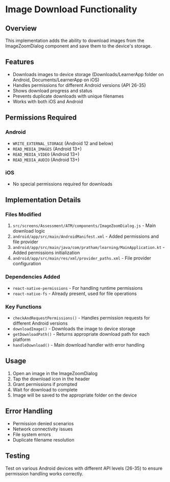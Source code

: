 # Image Download Functionality

## Overview

This implementation adds the ability to download images from the ImageZoomDialog component and save them to the device's storage.

## Features

- Downloads images to device storage (Downloads/LearnerApp folder on Android, Documents/LearnerApp on iOS)
- Handles permissions for different Android versions (API 26-35)
- Shows download progress and status
- Prevents duplicate downloads with unique filenames
- Works with both iOS and Android

## Permissions Required

### Android

- `WRITE_EXTERNAL_STORAGE` (Android 12 and below)
- `READ_MEDIA_IMAGES` (Android 13+)
- `READ_MEDIA_VIDEO` (Android 13+)
- `READ_MEDIA_AUDIO` (Android 13+)

### iOS

- No special permissions required for downloads

## Implementation Details

### Files Modified

1. `src/screens/Assessment/ATM/components/ImageZoomDialog.js` - Main download logic
2. `android/app/src/main/AndroidManifest.xml` - Added permissions and file provider
3. `android/app/src/main/java/com/pratham/learning/MainApplication.kt` - Added permissions initialization
4. `android/app/src/main/res/xml/provider_paths.xml` - File provider configuration

### Dependencies Added

- `react-native-permissions` - For handling runtime permissions
- `react-native-fs` - Already present, used for file operations

### Key Functions

- `checkAndRequestPermissions()` - Handles permission requests for different Android versions
- `downloadImage()` - Downloads the image to device storage
- `getDownloadPath()` - Returns appropriate download path for each platform
- `handleDownload()` - Main download handler with error handling

## Usage

1. Open an image in the ImageZoomDialog
2. Tap the download icon in the header
3. Grant permissions if prompted
4. Wait for download to complete
5. Image will be saved to the appropriate folder on the device

## Error Handling

- Permission denied scenarios
- Network connectivity issues
- File system errors
- Duplicate filename resolution

## Testing

Test on various Android devices with different API levels (26-35) to ensure permission handling works correctly.
